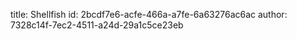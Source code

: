 title: Shellfish
id: 2bcdf7e6-acfe-466a-a7fe-6a63276ac6ac
author: 7328c14f-7ec2-4511-a24d-29a1c5ce23eb
